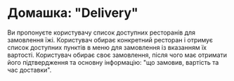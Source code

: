 # Домашка: "Delivery"
Ви пропонуєте користувачу список доступних ресторанів для замовлення їжі.
Користувач обирає конкретний ресторан і отримує список доступних пунктів в меню для замовлення із вказанням їх вартості.
Користувач обирає своє замовлення, після чого має отримати його підтвердження та основну інформацію: "що замовив, вартість та час доставки".

